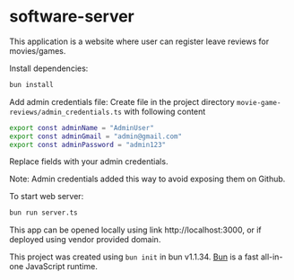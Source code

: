 # software-server
This application is a website where user can register leave reviews for movies/games.

Install dependencies:

```bash
bun install
```
Add admin credentials file:
Create file in the project directory `movie-game-reviews/admin_credentials.ts` with following content
```bash
export const adminName = "AdminUser"
export const adminGmail = "admin@gmail.com"
export const adminPassword = "admin123"
```
Replace fields with your admin credentials.

Note: Admin credentials added this way to avoid exposing them on Github.


To start web server:

```bash
bun run server.ts
```

This app can be opened locally using link http://localhost:3000, or if deployed using vendor provided domain.

This project was created using `bun init` in bun v1.1.34. [Bun](https://bun.sh) is a fast all-in-one JavaScript runtime.

